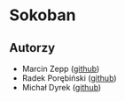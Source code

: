 # Sokoban

## Autorzy

- Marcin Zepp ([github](https://github.com/nircek/))
- Radek Porębiński ([github](https://github.com/radek203))
- Michał Dyrek ([github](https://github.com/maikelele))
